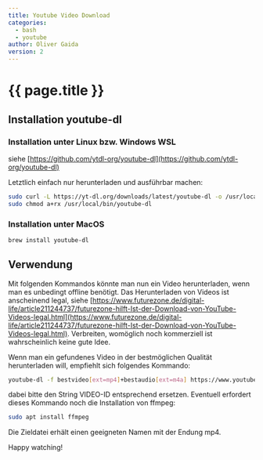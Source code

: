 ```yaml
---
title: Youtube Video Download
categories:
  - bash
  - youtube
author: Oliver Gaida
version: 2
---
```


# {{ page.title }}

## Installation youtube-dl

### Installation unter Linux bzw. Windows WSL

siehe [https://github.com/ytdl-org/youtube-dl](https://github.com/ytdl-org/youtube-dl)

Letztlich einfach nur herunterladen und ausführbar machen:

```bash
sudo curl -L https://yt-dl.org/downloads/latest/youtube-dl -o /usr/local/bin/youtube-dl
sudo chmod a+rx /usr/local/bin/youtube-dl
```

### Installation unter MacOS

```bash
brew install youtube-dl
```


## Verwendung

Mit folgenden Kommandos könnte man nun ein Video herunterladen, wenn man es unbedingt offline benötigt. Das Herunterladen von Videos ist anscheinend legal, siehe [https://www.futurezone.de/digital-life/article211244737/futurezone-hilft-Ist-der-Download-von-YouTube-Videos-legal.html](https://www.futurezone.de/digital-life/article211244737/futurezone-hilft-Ist-der-Download-von-YouTube-Videos-legal.html). Verbreiten, womöglich noch kommerziell ist wahrscheinlich keine gute Idee.

Wenn man ein gefundenes Video in der bestmöglichen Qualität herunterladen will, empfiehlt sich folgendes Kommando:

```bash
youtube-dl -f bestvideo[ext=mp4]+bestaudio[ext=m4a] https://www.youtube.com/watch?v=VIDEO-ID
```

dabei bitte den String VIDEO-ID entsprechend ersetzen. Eventuell erfordert dieses Kommando noch die Installation von ffmpeg:

```bash
sudo apt install ffmpeg
```

Die Zieldatei erhält einen geeigneten Namen mit der Endung mp4.

Happy watching!
